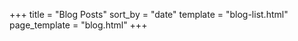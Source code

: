 +++
title = "Blog Posts"
sort_by = "date"
template = "blog-list.html"
page_template = "blog.html"
+++
